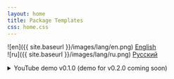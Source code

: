 ```yaml
---
layout: home
title: Package Templates
css: home.css
---
```


![en]({{ site.baseurl }}/images/lang/en.png) [English][1]<br>
![ru]({{ site.baseurl }}/images/lang/ru.png) [Русский][2]

<details >
<summary class="Spoiler">YouTube demo v0.1.0 (demo for v0.2.0 coming soon)</summary>

<iframe src="http://www.youtube.com/embed/AypkKJc1LMc"
width="400" height="240" frameborder="0" allowfullscreen/>

</details>

[1]: {{site.baseurl}}/en
[2]: {{site.baseurl}}/ru